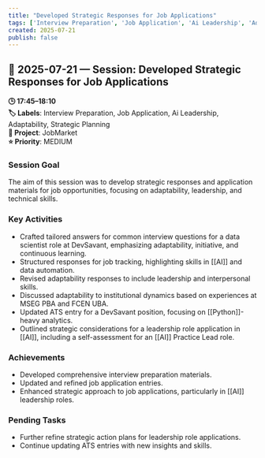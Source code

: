 ```yaml
---
title: "Developed Strategic Responses for Job Applications"
tags: ['Interview Preparation', 'Job Application', 'Ai Leadership', 'Adaptability', 'Strategic Planning']
created: 2025-07-21
publish: false
---
```


## 📅 2025-07-21 — Session: Developed Strategic Responses for Job Applications

**🕒 17:45–18:10**  
**🏷️ Labels**: Interview Preparation, Job Application, Ai Leadership, Adaptability, Strategic Planning  
**📂 Project**: JobMarket  
**⭐ Priority**: MEDIUM  


### Session Goal
The aim of this session was to develop strategic responses and application materials for job opportunities, focusing on adaptability, leadership, and technical skills.

### Key Activities
- Crafted tailored answers for common interview questions for a data scientist role at DevSavant, emphasizing adaptability, initiative, and continuous learning.
- Structured responses for job tracking, highlighting skills in [[AI]] and data automation.
- Revised adaptability responses to include leadership and interpersonal skills.
- Discussed adaptability to institutional dynamics based on experiences at MSEG PBA and FCEN UBA.
- Updated ATS entry for a DevSavant position, focusing on [[Python]]-heavy analytics.
- Outlined strategic considerations for a leadership role application in [[AI]], including a self-assessment for an [[AI]] Practice Lead role.

### Achievements
- Developed comprehensive interview preparation materials.
- Updated and refined job application entries.
- Enhanced strategic approach to job applications, particularly in [[AI]] leadership roles.

### Pending Tasks
- Further refine strategic action plans for leadership role applications.
- Continue updating ATS entries with new insights and skills.

